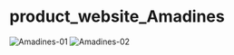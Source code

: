# product_website_Amadines
<img src="https://i.postimg.cc/LJSS219C/Amadines-01.png" alt="Amadines-01"/>
<img src="https://i.postimg.cc/3kZTRxWK/Amadines-02.png" alt="Amadines-02"/>
